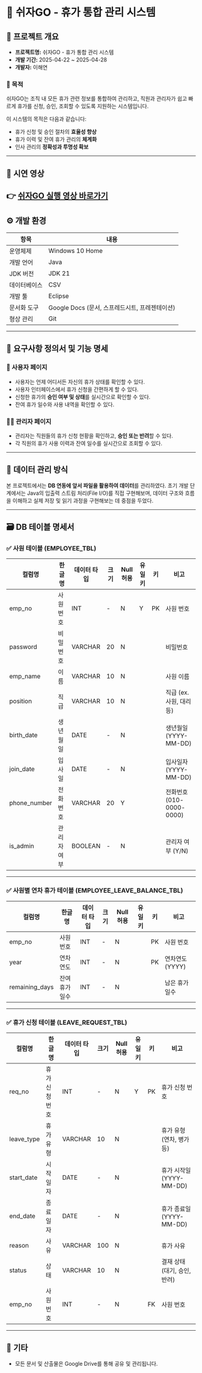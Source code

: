 # 🛫 쉬자GO - 휴가 통합 관리 시스템

## 📌 프로젝트 개요

- **프로젝트명:** 쉬자GO - 휴가 통합 관리 시스템  
- **개발 기간:** 2025-04-22 ~ 2025-04-28  
- **개발자:** 이해연

### 🎯 목적

쉬자GO는 조직 내 모든 휴가 관련 정보를 통합하여 관리하고, 직원과 관리자가 쉽고 빠르게 휴가를 신청, 승인, 조회할 수 있도록 지원하는 시스템입니다.

이 시스템의 목적은 다음과 같습니다:

- 휴가 신청 및 승인 절차의 **효율성 향상**
- 휴가 이력 및 잔여 휴가 관리의 **체계화**
- 인사 관리의 **정확성과 투명성 확보**

---

## 🎥 시연 영상

👉 [쉬자GO 실행 영상 바로가기](https://youtu.be/MHxiy9FYOhU?si=SSgrDHKeMyqu-30M)
---

## ⚙️ 개발 환경

| 항목         | 내용                                                         |
|--------------|--------------------------------------------------------------|
| 운영체제     | Windows 10 Home                                               |
| 개발 언어     | Java                                                         |
| JDK 버전     | JDK 21                                                       |
| 데이터베이스 | CSV                                                          |
| 개발 툴      | Eclipse                                                      |
| 문서화 도구   | Google Docs (문서, 스프레드시트, 프레젠테이션)             |
| 형상 관리     | Git                                                       |

---

## 📝 요구사항 정의서 및 기능 명세

### 👤 사용자 페이지

- 사용자는 언제 어디서든 자신의 휴가 상태를 확인할 수 있다.
- 사용자 인터페이스에서 휴가 신청을 간편하게 할 수 있다.
- 신청한 휴가의 **승인 여부 및 상태**를 실시간으로 확인할 수 있다.
- 잔여 휴가 일수와 사용 내역을 확인할 수 있다.

### 🧑‍💼 관리자 페이지

- 관리자는 직원들의 휴가 신청 현황을 확인하고, **승인 또는 반려**할 수 있다.
- 각 직원의 휴가 사용 이력과 잔여 일수를 실시간으로 조회할 수 있다.

---
## 🧪 데이터 관리 방식

본 프로젝트에서는 **DB 연동에 앞서 파일을 활용하여 데이터**를 관리하였다.
초기 개발 단계에서는 Java의 입출력 스트림 처리(File I/O)를 직접 구현해보며,
데이터 구조와 흐름을 이해하고 실제 저장 및 읽기 과정을 구현해보는 데 중점을 두었다.

---
## 🗃️ DB 테이블 명세서

### ✅ 사원 테이블 (EMPLOYEE_TBL)

| 컬럼명        | 한글명     | 데이터 타입 | 크기 | Null 허용 | 유일키 | 키  | 비고                       |
|---------------|------------|--------------|------|-----------|--------|-----|----------------------------|
| emp_no        | 사원번호   | INT          | -    | N         | Y      | PK  | 사원 번호                  |
| password      | 비밀번호   | VARCHAR      | 20   | N         |        |     | 비밀번호                   |
| emp_name      | 이름       | VARCHAR      | 10   | N         |        |     | 사원 이름                  |
| position      | 직급       | VARCHAR      | 10   | N         |        |     | 직급 (ex. 사원, 대리 등)   |
| birth_date    | 생년월일   | DATE         | -    | N         |        |     | 생년월일 (YYYY-MM-DD)      |
| join_date     | 입사일     | DATE         | -    | N         |        |     | 입사일자 (YYYY-MM-DD)      |
| phone_number  | 전화번호   | VARCHAR      | 20   | Y         |        |     | 전화번호 (010-0000-0000)   |
| is_admin      | 관리자 여부| BOOLEAN      | -    | N         |        |     | 관리자 여부 (Y/N)          |

---

### ✅ 사원별 연차 휴가 테이블 (EMPLOYEE_LEAVE_BALANCE_TBL)

| 컬럼명         | 한글명         | 데이터 타입 | 크기 | Null 허용 | 유일키 | 키  | 비고            |
|----------------|----------------|--------------|------|-----------|--------|-----|-----------------|
| emp_no         | 사원 번호      | INT          | -    | N         |        | PK  | 사원 번호       |
| year           | 연차 연도      | INT          | -    | N         |        | PK  | 연차연도 (YYYY) |
| remaining_days | 잔여 휴가 일수 | INT          | -    | N         |        |     | 남은 휴가 일수  |

---

### ✅ 휴가 신청 테이블 (LEAVE_REQUEST_TBL)

| 컬럼명     | 한글명         | 데이터 타입 | 크기 | Null 허용 | 유일키 | 키  | 비고                          |
|------------|----------------|--------------|------|-----------|--------|-----|-------------------------------|
| req_no     | 휴가 신청 번호 | INT          | -    | N         | Y      | PK  | 휴가 신청 번호                |
| leave_type | 휴가 유형      | VARCHAR      | 10   | N         |        |     | 휴가 유형 (연차, 병가 등)     |
| start_date | 시작일자       | DATE         | -    | N         |        |     | 휴가 시작일 (YYYY-MM-DD)      |
| end_date   | 종료일자       | DATE         | -    | N         |        |     | 휴가 종료일 (YYYY-MM-DD)      |
| reason     | 사유           | VARCHAR      | 100  | N         |        |     | 휴가 사유                     |
| status     | 상태           | VARCHAR      | 10   | N         |        |     | 결재 상태 (대기, 승인, 반려) |
| emp_no     | 사원 번호      | INT          | -    | N         |        | FK  | 사원 번호                     |

---

## 📂 기타

- 모든 문서 및 산출물은 Google Drive를 통해 공유 및 관리됩니다.
